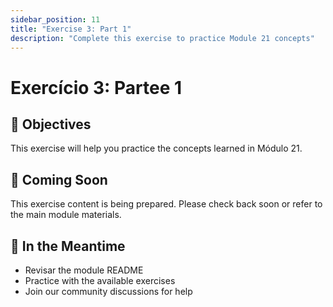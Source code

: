 ```yaml
---
sidebar_position: 11
title: "Exercise 3: Part 1"
description: "Complete this exercise to practice Module 21 concepts"
---
```


# Exercício 3: Partee 1

## 🎯 Objectives

This exercise will help you practice the concepts learned in Módulo 21.

## 📝 Coming Soon

This exercise content is being prepared. Please check back soon or refer to the main module materials.

## 🚀 In the Meantime

- Revisar the module README
- Practice with the available exercises
- Join our community discussions for help
